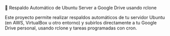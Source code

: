 💾 Respaldo Automático de Ubuntu Server a Google Drive usando rclone

Este proyecto permite realizar respaldos automáticos de tu servidor Ubuntu (en AWS, VirtualBox u otro entorno) y subirlos directamente a tu Google Drive personal, usando rclone y tareas programadas con cron.
